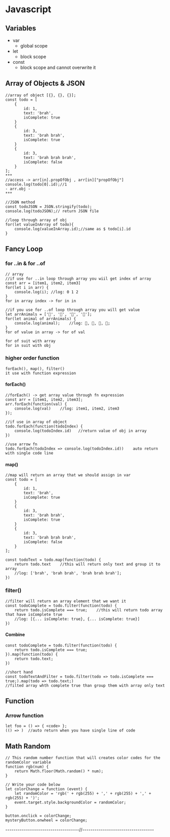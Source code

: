 # Javascript

## Variables
- var
    - global scope
- let
    - block scope
- const
    - block scope and cannot overwrite it

## Array of Objects & JSON
```
//array of object [{}, {}, {}];
const todo = [
    {
        id: 1,
        text: 'brah',
        isComplete: true
    }
    {
        id: 3,
        text: 'brah brah',
        isComplete: true
    }
    {
        id: 3,
        text: 'brah brah brah',
        isComplete: false
    }
];
***
//access -> arr[in].propOfObj , arr[in]["propOfObj"]
console.log(todo[0].id);//1
- arr.obj -
***

//JSON method
const todoJSON = JSON.stringify(todo);
console.log(todoJSON);// return JSON file

//loop through array of obj
for(let valueInArray of todo){
    console.log(valueInArray.id);//same as $ todo[i].id
}
```

## Fancy Loop

### for ..in & for ..of

    // array
    //if use for ..in loop through array you wiil get index of array
    const arr = [item1, item2, item3]
    for(let i in arr) {
        console.log(i); //log: 0 1 2
    }
    for in array index -> for in in

    //if you use for ..of loop through array you will get value
    let arrAnimals = ['🐔', '🐷', '🐑', '🐇'];
    for(let animal of arrAnimals) {
        console.log(animal);    //log: 🐔, 🐷, 🐑, 🐇;
    }
    for of value in array -> for of val

    for of suit with array
    for in suit with obj


### higher order function

    forEach(), map(), filter()
    it use with function expression
#### forEach()

    //forEach() -> get array value through fn expression
    const arr = [item1, item2, item3];
    arr.forEach(function(val) {
        console.log(val)    //log: item1, item2, item3
    });

    //if use in array of object
    todo.forEach(function(todoIndex) {
        console.log(todoIndex.id)   //return value of obj in array
    })

    //use arrow fn
    todo.forEach(todoIndex => console.log(todoIndex.id))    auto return with single code line

#### map()

    //map will return an array that we should assign in var
    const todo = [
        {
            id: 1,
            text: 'brah',
            isComplete: true
        }
        {
            id: 3,
            text: 'brah brah',
            isComplete: true
        }
        {
            id: 3,
            text: 'brah brah brah',
            isComplete: false
        }
    ];

    const todoText = todo.map(function(todo) {
        return todo.text    //this will return only text and group it to array
        //log: ['brah', 'brah brah', 'brah brah brah'];
    })

### filter()

    //filter will return an array element that we want it
    const todoComplete = todo.filter(function(todo) {
        return todo.isComplete === true;    //this will return todo array that have isComplete true
        //log: [{... isComplete: true}, {... isComplete: true}]
    })

#### Combine
    const todoComplete = todo.filter(function(todo) {
        return todo.isComplete === true;
    }).map(function(todo) {
        return todo.text;
    })

    //short hand
    const todoTextAndFilter = todo.filter(todo => todo.isComplete === true;).map(todo => todo.text;)
    //filted array whth complete true than group them with array only text

## Function
### Arrow function
    let foo = () => { <code> };
    (() => )  //auto return when you have single line of code

## Math Random
```
// This random number function that will creates color codes for the randomColor variable
function rgb(num) {
    return Math.floor(Math.random() * num);
}

// Write your code below
let colorChange = function (event) {
    let randomColor = 'rgb(' + rgb(255) + ',' + rgb(255) + ',' + rgb(255) + ')';
    event.target.style.backgroundColor = randomColor;
}

button.onclick = colorChange;
mysteryButton.onwheel = colorChange;
```
------------------------------------//-----------------------------------




















